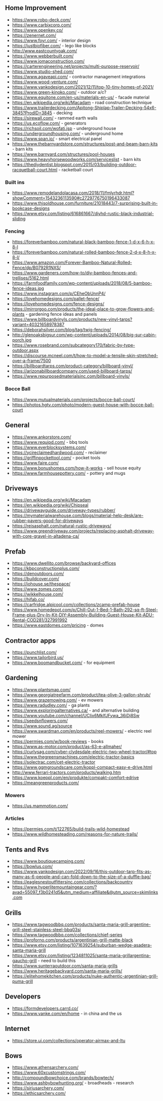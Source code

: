 ## Home Improvement

- https://www.robo-deck.com/
- https://www.carbixcorp.com/
- https://www.openkey.co/
- https://zenernet.com/
- https://www.foyr.com/ - interior design
- https://justbiofiber.com/ - lego like blocks
- http://www.eastcountyoak.com/
- https://www.webberbuilt.com/
- https://www.jomaconstruction.com/
- https://carterengineering.net/projects/multi-purpose-reservoir/
- https://www.studio-shed.com/
- https://www.agaveapi.com/ - contractor management integrations
- https://www.wood-venture.com/
- https://www.yankodesign.com/2021/12/11/top-10-tiny-homes-of-2021/
- https://www.green-kinoko.com/ - outdoor a/c?
- https://www.equitone.com/en-us/materials-en-us/ - facade material
- https://en.wikipedia.org/wiki/Macadam - road construction technique
- https://www.trailerdecking.com/Apitong-Shiplap-Trailer-Decking-54x6-3845?ProdID=3845 - decking
- https://sirewall.com/ - rammed earth walls
- https://us.ecoflow.com/ - generators
- https://richsoil.com/wofati.jsp - underground house
- https://undergroundhousing.com/ - underground home 
- https://www.span.io/ - smart electrical panel
- https://www.thebarnyardstore.com/structures/post-and-beam-barn-kits - barn kits
- https://www.barnyard.com/structures/pool-houses
- https://www.heavyhorsewoodworks.com/serviceslist - barn kits
- https://thediydentist.blogspot.com/2015/03/building-outdoor-racquetball-court.html - racketball court

### Built ins
- https://www.remodelandolacasa.com/2018/11/fmlyrhdr.html?showComment=1543236113590#c2729776750196433087
- https://www.thisoldhouse.com/furniture/21018443/7-surprising-built-in-bookcase-designs
- https://www.etsy.com/listing/616861667/diyhd-rustic-black-industrial-sliding

### Fencing

- https://foreverbamboo.com/natural-black-bamboo-fence-1-d-x-6-h-x-8-l
- https://foreverbamboo.com/natural-rolled-bamboo-fence-2-d-x-8-h-x-8-l/
- https://www.amazon.com/Forever-Bamboo-Natural-Rolled-Fence/dp/B0792R1NXS/
- https://www.gardeners.com/how-to/diy-bamboo-fences-and-trellises/5162.html
- https://farmfoodfamily.com/wp-content/uploads/2018/08/5-bamboo-fence-ideas.jpg
- https://www.instagram.com/p/CEheObUnnP4/
- https://lovehomedesigns.com/pallet-fence/
- https://lovehomedesigns.com/fence-designs/
- https://mirrorgoo.com/products/the-ideal-place-to-grow-flowers-and-plants - gardening fence ideas and panels
- https://www.billboardvinyls.com/products/new-vinyl-tarps?variant=40321658978387
- https://deborahsilver.com/blog/tag/twig-fencing/
- http://glenoaksbigsur.com/wp-content/uploads/2014/08/big-sur-cabin-porch.jpg
- https://www.rosebrand.com/subcategory170/fabric-by-type-outdoor.aspx
- https://discourse.mcneel.com/t/how-to-model-a-tensile-skin-stretched-over-a-frame/7500
- https://billboardtarps.com/product-category/billboard-vinyl/
- https://arizonabillboardcompany.com/used-billboard-tarps/
- https://www.repurposedmaterialsinc.com/billboard-vinyls/

### Bocce Ball

- https://www.mutualmaterials.com/projects/bocce-ball-court/
- https://photos.hgtv.com/photo/modern-guest-house-with-bocce-ball-court

## General

- https://www.ankorstore.com/
- https://www.requipd.com/ - bbq tools
- https://www.everblocksystems.com/
- https://ycireclaimedhardwood.com/ - reclaimer
- https://griffinpockettool.com/ - pocket tools
- https://www.faire.com/
- https://www.bonushomes.com/how-it-works - sell house equity
- https://www.farmhousepottery.com/ - pottery and mugs


## Driveways
- https://en.wikipedia.org/wiki/Macadam
- https://en.wikipedia.org/wiki/Chipseal
- https://drivewayguide.com/driveway-types/rubber/
- https://mymaterialwarehouse.com/blogs/material-help-desk/are-rubber-pavers-good-for-driveways
- https://reisasphalt.com/natural-rustic-driveways/
- https://www.greendriveway.com/projects/replacing-asphalt-driveway-with-core-gravel-in-altadena-ca/

## Prefab

- https://www.dwellito.com/browse/backyard-offices
- https://kbpconstructionplus.com/
- https://denoutdoors.com/
- https://buildcover.com/
- https://iohouse.se/thespace/
- https://www.zomes.com/
- https://wikkelhouse.com/
- https://hifab.co/
- https://carfridge.alpicool.com/collections/zcamp-prefab-house
- https://www.homedepot.com/p/Chill-Out-1-Bed-1-Bath-292-sq-ft-Steel-Frame-plus-Dry-In-Kit-DIY-Assembly-Building-Guest-House-Kit-ADU-Rental-COD281/327991992
- https://www.eastdomes.com/pricing - domes

## Contractor apps

- https://punchlist.com/
- https://www.tailorbird.us/
- https://www.boomandbucket.com/ - for equipment

## Gardening

- https://www.plantsmap.com/
- https://www.georgiatreefarm.com/product/tea-olive-3-gallon-shrub/
- https://www.grazemowing.com/ - ev mowers
- https://www.radudley.com/ - ga plants
- https://www.exploringalternatives.ca/ - and alternative building
- https://www.youtube.com/channel/UCIix6MklfJFywa_36iDj8Sw
- https://seedsnflowers.com/
- https://www.sound.ag/source
- https://www.swardman.com/en/products/reel-mowers/ - electric reel mower
- https://permies.com/w/book-reviews - books 
- https://www.as-motor.com/product/as-63-e-allmaher/
- https://curlysag.com/cyber-clydesdale-electric-two-wheel-tractor/#top
- https://www.thegreensmachines.com/electric-tractor-basics
- https://solectrac.com/cet-electric-tractor
- https://www.ggmgroundscare.com/koppl-compact-easy-e-drive.html
- http://www.ferrari-tractors.com/products/walking.htm
- https://www.koeppl.com/en/produkte/compakt-comfort-edrive
- https://meangreenproducts.com/

### Mowers
- https://us.mammotion.com/

### Articles
- https://permies.com/t/122765/build-trails-wild-homestead 
- https://www.wildhomesteading.com/reasons-for-nature-trails/

## Tents and Rvs

- https://www.boutiquecamping.com/
- https://bowlus.com/
- https://www.yankodesign.com/2022/09/16/this-outdoor-tarp-fits-as-many-as-6-people-and-can-fold-down-to-the-size-of-a-duffle-bag/
- https://eaglesnestoutfittersinc.com/collections/backcountry
- https://www.hyperlitemountaingear.com/?avad=55097_f3b0241d5&utm_medium=affiliate&@utm_source=skimlinks.com

## Grills

- https://www.tagwoodbbq.com/products/santa-maria-grill-argentine-grill-steel-stainless-steel-bbq03si
- https://www.tagwoodbbq.com/collections/chief-series
- https://proforno.com/products/argentinian-grill-matte-black
- https://www.etsy.com/listing/1071639254/suburban-wedge-asadera-santa-maria-grill
- https://www.etsy.com/listing/1234811025/santa-maria-grillargentina-gaucho-grill - need to build this
- https://www.sunterraoutdoor.com/santa-maria-grills
- https://www.heritagebackyard.com/santa-maria-grills/
- https://elitehomekitchen.com/products/nuke-authentic-argentinian-grill-puma-grill

## Developers

- https://formdevelopers.carrd.co/
- https://www.vanke.com/en/home - in china and the us

## Internet
- https://store.ui.com/collections/operator-airmax-and-ltu

## Bows
- https://www.athensarchery.com/    
- https://www.60xcustomstrings.com/
- http://compoundbowchoice.com/brands/bowtech/
- https://www.ashbybowhunting.org/ - broadheads - research
- https://siriusarchery.com/
- https://ethicsarchery.com/

